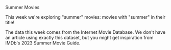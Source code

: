 Summer Movies

This week we're exploring "summer" movies: movies with "summer" in their title!

The data this week comes from the Internet Movie Database. We don't have an article using exactly this dataset, but you might get inspiration from IMDb's 2023 Summer Movie Guide.
